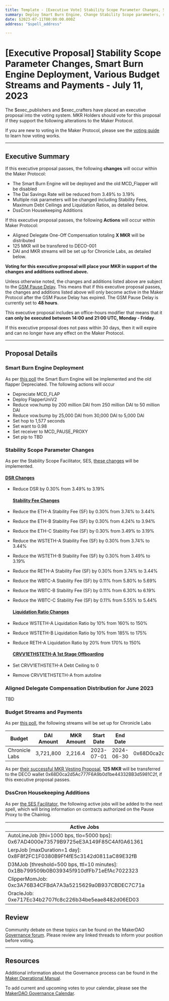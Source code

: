 ```yaml
---
title: Template - [Executive Vote] Stability Scope Parameter Changes, Smart Burn Engine Deployment, Various Budget Streams and Payments - July 11, 2023
summary: Deploy Smart Burn Engine, Change Stability Scope parameters, set up payments and streams to Aligned Delegates, Chronicle Labs and DECO
date: $2023-07-11T00:00:00.000Z
address: "$spell_address"

---
```

# [Executive Proposal] Stability Scope Parameter Changes, Smart Burn Engine Deployment, Various Budget Streams and Payments - July 11, 2023

The $exec_publishers and $exec_crafters have placed an executive proposal into the voting system. MKR Holders should vote for this proposal if they support the following alterations to the Maker Protocol.

If you are new to voting in the Maker Protocol, please see the [voting guide](https://manual.makerdao.com/governance/voting-in-makerdao/on-chain-governance) to learn how voting works.

---

## Executive Summary

If this executive proposal passes, the following **changes** will occur within the Maker Protocol:
- The Smart Burn Engine will be deployed and the old MCD_Flapper will be  disabled
- The Dai Savings Rate will be reduced from 3.49% to 3.19%
- Multiple risk parameters will be changed including Stability Fees, Maximum Debt Ceilings and Liquidation Ratios, as detailed below.
- DssCron Housekeeping Additions

If this executive proposal passes, the following **Actions** will occur within Maker Protocol:
- Aligned Delegate One-Off Compensation totaling **X MKR** will be distributed
- 125 MKR will be transfered to DECO-001
- DAI and MKR streams will be set up for Chronicle Labs, as detailed below.

**Voting for this executive proposal will place your MKR in support of the changes and additions outlined above.**

Unless otherwise noted, the changes and additions listed above are subject to the [GSM Pause Delay](https://manual.makerdao.com/parameter-index/core/param-gsm-pause-delay). This means that if this executive proposal passes, the changes and additions listed above will only become active in the Maker Protocol after the GSM Pause Delay has expired. The GSM Pause Delay is currently set to **48 hours**.

This executive proposal includes an office-hours modifier that means that it **can only be executed between 14:00 and 21:00 UTC, Monday - Friday**. 

If this executive proposal does not pass within 30 days, then it will expire and can no longer have any effect on the Maker Protocol.


---

## Proposal Details

### Smart Burn Engine Deployment

As per [this poll](https://vote.makerdao.com/polling/QmQmxEZp) the Smart Burn Engine will be implemented and the old flapper Depreciated. The following actions will occur

- Depreciate MCD_FLAP
- Deploy FlapperUniV2
- Reduce vow.hump by 200 million DAI from 250 million DAI to 50 million DAI
- Reduce vow.bump by 25,000 DAI from 30,000 DAI to 5,000 DAI
- Set hop to 1,577 seconds
- Set want to 0.98
- Set receiver to MCD_PAUSE_PROXY
- Set pip to TBD

### Stability Scope Parameter Changes

As per the Stability Scope Facilitator, SES, [these changes](https://forum.makerdao.com/t/stability-scope-parameter-changes-3/21238) will be implemented. 

#### 		<u>DSR Changes</u> 

- Reduce DSR by 0.30% from 3.49% to 3.19%

  #### <u>Stability Fee Changes</u> 

- Reduce the ETH-A Stability Fee (SF) by 0.30% from 3.74% to 3.44%

- Reduce the ETH-B Stability Fee (SF) by 0.30% from 4.24% to 3.94%

- Reduce the ETH-C Stability Fee (SF) by 0.30% from 3.49% to 3.19%

- Reduce the WSTETH-A Stability Fee (SF) by 0.30% from 3.74% to 3.44%

- Reduce the WSTETH-B Stability Fee (SF) by 0.30% from 3.49% to 3.19%

- Reduce the RETH-A Stability Fee (SF) by 0.30% from 3.74% to 3.44%

- Reduce the WBTC-A Stability Fee (SF) by 0.11% from 5.80% to 5.69%

- Reduce the WBTC-B Stability Fee (SF) by 0.11% from 6.30% to 6.19%

- Reduce the WBTC-C Stability Fee (SF) by 0.11% from 5.55% to 5.44%

  #### <u>Liquidation Ratio Changes</u> 

- Reduce WSTETH-A Liquidation Ratio by 10% from 160% to 150%

- Reduce WSTETH-B Liquidation Ratio by 10% from 185% to 175%

- Reduce RETH-A Liquidation Ratio by 20% from 170% to 150%

  #### <u>CRVV1ETHSTETH-A 1st Stage Offboarding</u>

-  Set CRVV1ETHSTETH-A Debt Ceiling to 0

-  Remove CRVV1ETHSTETH-A from autoline

### Aligned Delegate Compensation Distribution for June 2023

TBD

### Budget Streams and Payments

As per [this poll](https://forum.makerdao.com/t/mip102c2-sp8-mip-amendment-subproposals/20761/8), the following streams will be set up for Chronicle Labs

| Budget         | DAI Amount | MKR Amount | Start Date | End Date   | Destination Address                        |
| -------------- | ---------- | ---------- | ---------- | ---------- | ------------------------------------------ |
| Chronicle Labs | 3,721,800  | 2,216.4    | 2023-07-01 | 2024-06-30 | 0x68D0ca2d5Ac777F6A9b0d1be44332BB3d5981C2f |

As per [their successful MKR Vesting Proposal](https://forum.makerdao.com/t/mip40c3-sp36-deco-fixed-rate-core-unit-mkr-budget/10226), **125 MKR** will be transferred to the DECO wallet 0x68D0ca2d5Ac777F6A9b0d1be44332BB3d5981C2f, if this executive proposal passes.

### DssCron Housekeeping Additions

As per [the SES Facilitator](https://forum.makerdao.com/t/dsscron-housekeeping-additions/21292), the following active jobs will be added to the next spell, which will bring information on contracts authorized on the Pause Proxy to the Chainlog.

| Active Jobs                                                  |
| ------------------------------------------------------------ |
| AutoLineJob [thi=1000 bps, tlo=5000 bps]: 0x67AD4000e73579B9725eE3A149F85C4Af0A61361 |
| LerpJob [maxDuration=1 day]: 0x8F8f2FC1F0380B9Ff4fE5c3142d0811aC89E32fB |
| D3MJob [threshold=500 bps, ttl=10 minutes]: 0x1Bb799509b0B039345f910dfFb71eEfAc7022323 |
| ClipperMomJob: 0xc3A76B34CFBdA7A3a5215629a0B937CBDEC7C71a    |
| OracleJob: 0xe717Ec34b2707fc8c226b34be5eae8482d06ED03        |

## Review

Community debate on these topics can be found on the MakerDAO [Governance forum](https://forum.makerdao.com/). Please review any linked threads to inform your position before voting.

---

## Resources

Additional information about the Governance process can be found in the [Maker Operational Manual](https://manual.makerdao.com).

To add current and upcoming votes to your calendar, please see the [MakerDAO Governance Calendar](https://manual.makerdao.com/makerdao/calendars/governance-calendar).